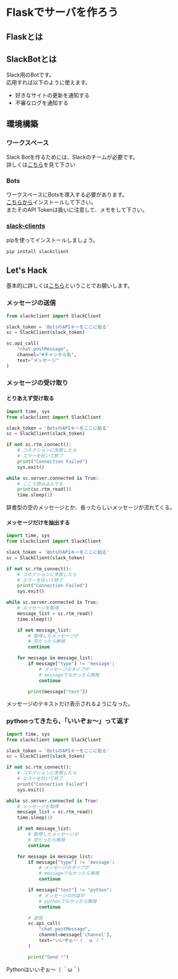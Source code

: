 # Flaskでサーバを作ろう

## Flaskとは


## SlackBotとは
Slack用のBotです。  
応用すれば以下のように使えます。
* 好きなサイトの更新を通知する
* 不審なログを通知する

## 環境構築
### ワークスペース
Slack Botを作るためには、Slackのチームが必要です。  
詳しくは[こちら](https://get.slack.help/hc/ja/articles/206845317-Slack-%E3%83%AF%E3%83%BC%E3%82%AF%E3%82%B9%E3%83%9A%E3%83%BC%E3%82%B9%E3%82%92%E4%BD%9C%E6%88%90%E3%81%99%E3%82%8B)を見て下さい

### Bots
ワークスペースにBotsを導入する必要があります。  
[こちらから](https://tnct-dorm-net.slack.com/apps/A0F7YS25R-bots)インストールして下さい。  
またそのAPI Tokenは扱いに注意して、メモをして下さい。

### [slack-clients](https://github.com/slackapi/python-slackclient)
pipを使ってインストールしましょう。
```bat
pip install slackclient
```

## Let's Hack
基本的に詳しくは[こちら](https://github.com/slackapi/python-slackclient)ということでお願いします。  

### メッセージの送信

```py
from slackclient import SlackClient

slack_token = 'BotsのAPIキーをここに貼る'
sc = SlackClient(slack_token)

sc.api_call(
    "chat.postMessage",
    channel="#チャンネル名",
    text="メッセージ"
)

```

### メッセージの受け取り
#### とりあえず受け取る
```py
import time, sys
from slackclient import SlackClient

slack_token = 'BotsのAPIキーをここに貼る'
sc = SlackClient(slack_token)

if not sc.rtm_connect():
    # コネクションに失敗したら
    # エラーを吐いて終了
    print("Connection Failed")
    sys.exit()

while sc.server.connected is True:
    # ここで読み込んでる
    print(sc.rtm_read())
    time.sleep(1)
```

辞書型の空のメッセージとか、長ったらしいメッセージが流れてくる。

#### メッセージだけを抽出する
```py
import time, sys
from slackclient import SlackClient

slack_token = 'BotsのAPIキーをここに貼る'
sc = SlackClient(slack_token)

if not sc.rtm_connect():
    # コネクションに失敗したら
    # エラーを吐いて終了
    print("Connection Failed")
    sys.exit()

while sc.server.connected is True:
    # メッセージを取得
    message_list = sc.rtm_read()
    time.sleep(1)

    if not message_list:
        # 取得したメッセージが
        # 空だったら無視
        continue

    for message in message_list:
        if message["type"] != 'message':
            # メッセージのタイプが
            # messageでなかったら無視
            continue

        print(message["text"])
```

メッセージのテキストだけ表示されるようになった。


### pythonってきたら、「いいぞぉ〜」って返す

```py
import time, sys
from slackclient import SlackClient

slack_token = 'BotsのAPIキーをここに貼る'
sc = SlackClient(slack_token)

if not sc.rtm_connect():
    # コネクションに失敗したら
    # エラーを吐いて終了
    print("Connection Failed")
    sys.exit()

while sc.server.connected is True:
    # メッセージを取得
    message_list = sc.rtm_read()
    time.sleep(1)

    if not message_list:
        # 取得したメッセージが
        # 空だったら無視
        continue

    for message in message_list:
        if message["type"] != 'message':
            # メッセージのタイプが
            # messageでなかったら無視
            continue

        if message["text"] != "python":
            # メッセージの内容が
            # pythonでなかったら無視
            continue

        # 送信
        sc.api_call(
            "chat.postMessage",
            channel=message['channel'],
            text="いいぞぉ〜（ ＾ω＾）"
        )

        print("Send !")

```

Pythonはいいぞぉ〜（ ＾ω＾）
